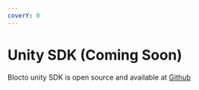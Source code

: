 ```yaml
---
coverY: 0
---
```


# Unity SDK (Coming Soon)

Blocto unity SDK is open source and available at [Github](https://github.com/portto/blocto-unity-sdk/tree/main/Assets/Plugins/Blocto.Sdk)
